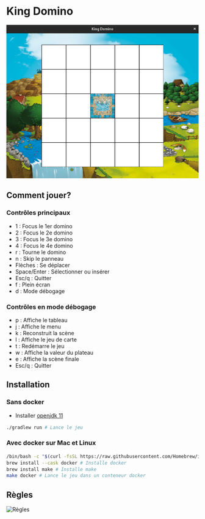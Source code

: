 # King Domino

![King Domino](./assets/img/readme.png)

## Comment jouer?

### Contrôles principaux
- 1 : Focus le 1er domino
- 2 : Focus le 2e domino
- 3 : Focus le 3e domino
- 4 : Focus le 4e domino
- r : Tourne le domino
- n : Skip le panneau
- Flèches : Se déplacer
- Space/Enter : Sélectionner ou insérer
- Esc/q : Quitter
- f : Plein écran
- d : Mode débogage

### Contrôles en mode débogage
- p : Affiche le tableau
- j : Affiche le menu
- k : Reconstruit la scène
- l : Affiche le jeu de carte
- t : Redémarre le jeu
- w : Affiche la valeur du plateau
- e : Affiche la scène finale
- Esc/q : Quitter

## Installation

### Sans docker

- Installer [openjdk 11](https://openjdk.java.net/install/)

```sh
./gradlew run # Lance le jeu
```

### Avec docker sur Mac et Linux
```sh
/bin/bash -c "$(curl -fsSL https://raw.githubusercontent.com/Homebrew/install/HEAD/install.sh)" # Installe homebrew
brew install --cask docker # Installe docker
brew install make # Installe make
make docker # Lance le jeu dans un conteneur docker
```
## Règles

![Règles](https://docs.google.com/viewer?url=https://raw.githubusercontent.com/MarcPartensky/kingdomino/master/r%C3%A8gles.pdf)
